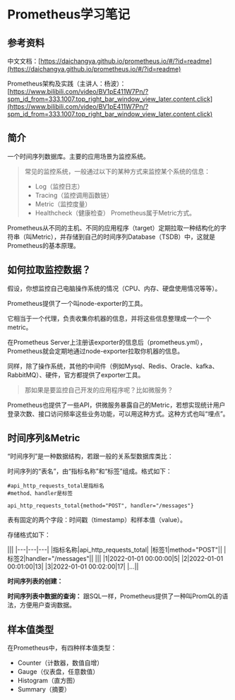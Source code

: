 # Prometheus学习笔记


## 参考资料

中文文档：[https://daichangya.github.io/prometheus.io/#/?id=readme](https://daichangya.github.io/prometheus.io/#/?id=readme)

Prometheus架构及实践（主讲人：杨波）：[https://www.bilibili.com/video/BV1pE411W7Pn/?spm_id_from=333.1007.top_right_bar_window_view_later.content.click](https://www.bilibili.com/video/BV1pE411W7Pn/?spm_id_from=333.1007.top_right_bar_window_view_later.content.click)


## 简介

一个时间序列数据库。主要的应用场景为监控系统。

> 常见的监控系统，一般通过以下的某种方式来监控某个系统的信息：
> * Log（监控日志）
> * Tracing（监控调用函数链）
> * Metric（监控度量）
> * Healthcheck（健康检查）
> Prometheus属于Metric方式。


Prometheus从不同的主机、不同的应用程序（target）定期拉取一种结构化的字符串（叫Metric），并存储到自己的时间序列Database（TSDB）中，这就是Prometheus的基本原理。



## 如何拉取监控数据？

假设，你想监控自己电脑操作系统的情况（CPU、内存、硬盘使用情况等等）。

Prometheus提供了一个叫node-exporter的工具。

它相当于一个代理，负责收集你机器的信息，并将这些信息整理成一个一个metric。

在Prometheus Server上注册该exporter的信息后（prometheus.yml），Prometheus就会定期地通过node-exporter拉取你机器的信息。

同样，除了操作系统，其他的中间件（例如Mysql、Redis、Oracle、kafka、RabbitMQ）、硬件，官方都提供了exporter工具。

> 那如果是要监控自己开发的应用程序呢？比如微服务？

Prometheus也提供了一些API，供微服务暴露自己的Metric，若想实现统计用户登录次数、接口访问频率这些业务功能，可以用这种方式。这种方式也叫“埋点”。



## 时间序列&Metric

“时间序列”是一种数据结构，若跟一般的关系型数据库类比：

时间序列的“表名”，由“指标名称”和“标签”组成。格式如下：

```
#api_http_requests_total是指标名
#method、handler是标签

api_http_requests_total{method="POST", handler="/messages"}
```


表有固定的两个字段：时间戳（timestamp）和样本值（value）。

存储格式如下：

|||
|---|---|---|
|指标名称|api_http_requests_total|
|标签1|method="POST"||
|标签2|handler="/messages"||
|||
|1|2022-01-01 00:00:00|5|
|2|2022-01-01 00:01:00|13|
|3|2022-01-01 00:02:00|17|
|...||

**时间序列表的创建：** 

**时间序列表中数据的查询：** 跟SQL一样，Prometheus提供了一种叫PromQL的语法，方便用户查询数据。




## 样本值类型

在Prometheus中，有四种样本值类型：

* Counter（计数器，数值自增）
* Gauge（仪表盘，任意数值）
* Histogram（直方图）
* Summary（摘要）




